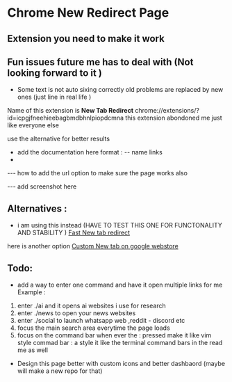 # Chrome New Redirect  Page 

## Extension you need to make it work 


## Fun  issues future me has to deal with (Not looking forward to it ) 
- Some text is not auto sixing correctly
 old problems are replaced by new ones (just line in real life )

Name of this extension is 
**New Tab Redirect**
chrome://extensions/?id=icpgjfneehieebagbmdbhnlpiopdcmna
 this extension abondoned me  just like everyone else

 use the alternative for better results 
  - add the documentation here 
format : 
-- name 
[]()  links 
-
--- how to add the url option to make sure the page works also 

--- add screenshot here 

## Alternatives : 
- i am using this instead  (HAVE TO TEST THIS ONE FOR FUNCTONALITY AND STABILITY )
[Fast New tab redirect](https://chromewebstore.google.com/detail/ohnfdmfkceojnmepofncbddpdicdjcoi)


here is another  option 
[Custom New tab on google webstore](https://chromewebstore.google.com/detail/custom-new-tab/lfjnnkckddkopjfgmbcpdiolnmfobflj)


## Todo: 
- add a way to enter one command and have it open multiple links for me 
Example : 
 1. enter ./ai and it opens ai websites i use for research 
2. enter ./news to open your news websites 
3. enter ./social to launch whatsapp web ,reddit - discord etc 
4. focus the main search area everytime the page loads
5. focus on the command bar when ever the :  pressed make it like vim style commad bar  : a
style it like the terminal command bars in the read me as well 

- Design this page better with custom icons and better dashbaord (maybe will make a new repo for that)